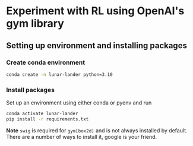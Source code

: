 # Experiment with RL using OpenAI's gym library

## Setting up environment and installing packages

### Create conda environment
```bash
conda create -n lunar-lander python=3.10
```

### Install packages
Set up an environment using either conda or pyenv and run
```bash
conda activate lunar-lander
pip install -r requirements.txt
```

**Note** `swig` is required for `gym[box2d]` and is not always installed by default. There are a number of ways to install it, google is your friend.

